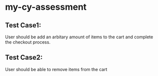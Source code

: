 # my-cy-assessment


## Test Case1:
User should be add an arbitary amount of items to the cart and complete the checkout process.

## Test Case2:
User should be able to remove items from the cart


